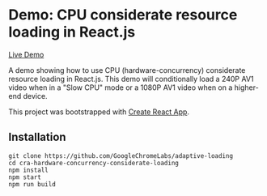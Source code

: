
# Demo: CPU considerate resource loading in React.js

[Live Demo](https://adaptive-loading.web.app/cra-hardware-concurrency-considerate-loading/)

A demo showing how to use CPU (hardware-concurrency) considerate resource loading in React.js. This demo will conditionally load a 240P AV1 video when in a "Slow CPU" mode or a 1080P AV1 video when on a higher-end device.

This project was bootstrapped with [Create React App](https://github.com/facebook/create-react-app).

## Installation
```
git clone https://github.com/GoogleChromeLabs/adaptive-loading
cd cra-hardware-concurrency-considerate-loading
npm install
npm start
npm run build
```